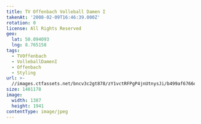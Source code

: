 ```yaml
---
title: TV Offenbach Volleball Damen I
takenAt: '2008-02-09T16:46:39.000Z'
rotation: 0
license: All Rights Reserved
geo:
  lat: 50.094093
  lng: 8.765158
tags:
  - TVOffenbach
  - VolleballDamenI
  - Offenbach
  - Styling
url: >-
  //images.ctfassets.net/bncv3c2gt878/zY1vctRFPgP4jnUtnysJi/b499af6766d52b30b18f8522993e3a80/tv-offenbach-volleball-damen-i_4545508874_o
size: 1401178
image:
  width: 1387
  height: 1941
contentType: image/jpeg
---
```


